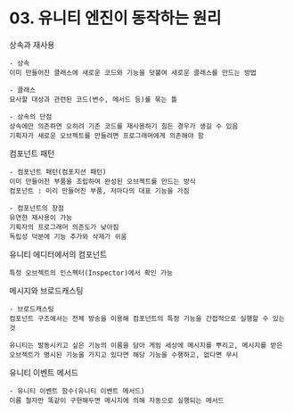 # 03. 유니티 엔진이 동작하는 원리

상속과 재사용
```
- 상속
이미 만들어진 클래스에 새로운 코드와 기능을 덧붙여 새로운 클래스를 만드는 방법

- 클래스
묘사할 대상과 관련된 코드(변수, 메서드 등)를 묶는 틀

- 상속의 단점
상속에만 의존하면 오히려 기존 코드를 재사용하기 힘든 경우가 생길 수 있음
기획자가 새로운 오브젝트를 만들려면 프로그래머에게 의존해야 함
```

컴포넌트 패턴
```
- 컴포넌트 패턴(컴포지션 패턴)
이미 만들어진 부품을 조립하여 완성된 오브젝트를 만드는 방식
컴포넌트 : 미리 만들어진 부품, 저마다의 대표 기능을 가짐

- 컴포넌트의 장점
유연한 재사용이 가능
기획자의 프로그래머 의존도가 낮아짐
독립성 덕분에 기능 추가와 삭제가 쉬움
```

유니티 에디터에서의 컴포넌트
```
특정 오브젝트의 인스펙터(Inspector)에서 확인 가능
```

메시지와 브로드캐스팅
```
- 브로드캐스팅
컴포넌트 구조에서는 전체 방송을 이용해 컴포넌트의 특정 기능을 간접적으로 실행할 수 있는 것

유니티는 발동시키고 싶은 기능의 이름을 담아 게임 세상에 메시지를 뿌리고, 메시지를 받은 오브젝트가 명시된 기능을 가지고 있다면 해당 기능을 수행하고, 없다면 무시
```

유니티 이벤트 메서드
```
- 유니티 이벤트 함수(유니티 이벤트 메서드)
이름 철자만 똑같이 구현해두면 메시지에 의해 자동으로 실행되는 메서드
```